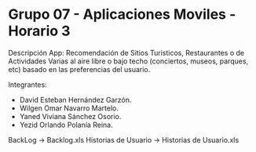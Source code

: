 # Grupo 07 - Aplicaciones Moviles - Horario 3
Descripción App:
Recomendación de Sitios Turisticos, Restaurantes o de Actividades Varias al aire libre o bajo techo (conciertos, museos, parques, etc) basado en las preferencias del usuario.

Integrantes:
- David Esteban Hernández Garzón.
- Wilgen Omar Navarro Martelo.
- Yaned Viviana Sánchez Osorio.
- Yezid Orlando Polanía Reina.

BackLog -> Backlog.xls
Historias de Usuario -> Historias de Usuario.xls

